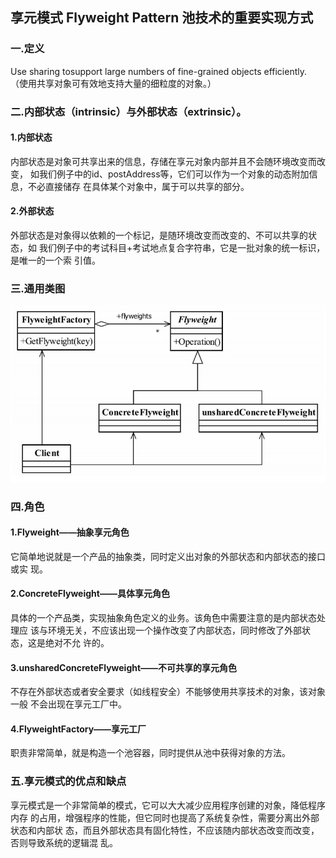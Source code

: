 ## 享元模式 Flyweight Pattern  池技术的重要实现方式
### 一.定义
Use sharing tosupport large numbers of fine-grained objects efficiently.
（使用共享对象可有效地支持大量的细粒度的对象。）
### 二.内部状态（intrinsic）与外部状态（extrinsic）。
#### 1.内部状态
内部状态是对象可共享出来的信息，存储在享元对象内部并且不会随环境改变而改变，
如我们例子中的id、postAddress等，它们可以作为一个对象的动态附加信息，不必直接储存
在具体某个对象中，属于可以共享的部分。
#### 2.外部状态
外部状态是对象得以依赖的一个标记，是随环境改变而改变的、不可以共享的状态，如
我们例子中的考试科目+考试地点复合字符串，它是一批对象的统一标识，是唯一的一个索
引值。
### 三.通用类图
![](.readMe_images/8dc8266a.png)
### 四.角色
#### 1.Flyweight——抽象享元角色
它简单地说就是一个产品的抽象类，同时定义出对象的外部状态和内部状态的接口或实
现。
#### 2.ConcreteFlyweight——具体享元角色
具体的一个产品类，实现抽象角色定义的业务。该角色中需要注意的是内部状态处理应
该与环境无关，不应该出现一个操作改变了内部状态，同时修改了外部状态，这是绝对不允
许的。
#### 3.unsharedConcreteFlyweight——不可共享的享元角色
不存在外部状态或者安全要求（如线程安全）不能够使用共享技术的对象，该对象一般
不会出现在享元工厂中。
#### 4.FlyweightFactory——享元工厂
职责非常简单，就是构造一个池容器，同时提供从池中获得对象的方法。
### 五.享元模式的优点和缺点
享元模式是一个非常简单的模式，它可以大大减少应用程序创建的对象，降低程序内存
的占用，增强程序的性能，但它同时也提高了系统复杂性，需要分离出外部状态和内部状
态，而且外部状态具有固化特性，不应该随内部状态改变而改变，否则导致系统的逻辑混
乱。
